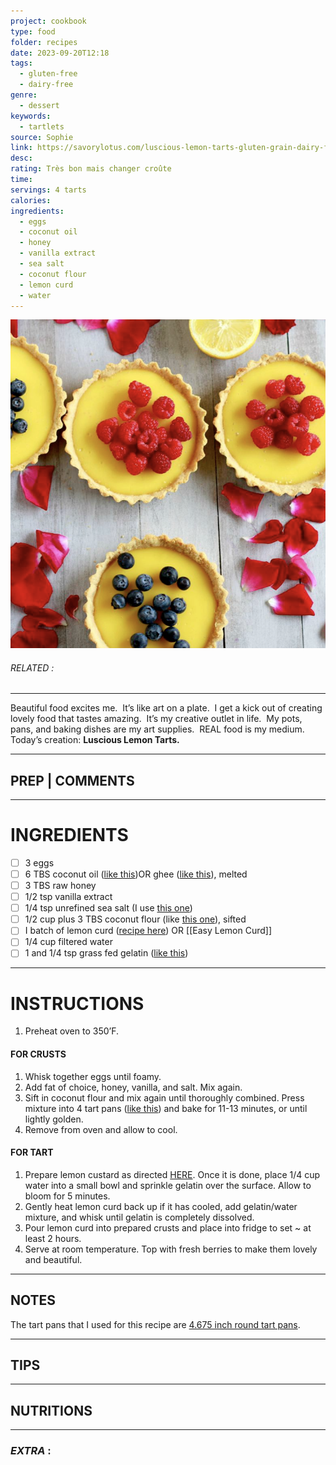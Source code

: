 ```yaml
---
project: cookbook
type: food
folder: recipes
date: 2023-09-20T12:18
tags:
  - gluten-free
  - dairy-free
genre:
  - dessert
keywords:
  - tartlets
source: Sophie
link: https://savorylotus.com/luscious-lemon-tarts-gluten-grain-dairy-free/#comments
desc: 
rating: Très bon mais changer croûte
time: 
servings: 4 tarts
calories: 
ingredients:
  - eggs
  - coconut oil
  - honey
  - vanilla extract
  - sea salt
  - coconut flour
  - lemon curd
  - water
---
```


![IMAGE](image_228.png)

###### *RELATED* : 
---
Beautiful food excites me.  It’s like art on a plate.  I get a kick out of creating lovely food that tastes amazing.  It’s my creative outlet in life.  My pots, pans, and baking dishes are my art supplies.  REAL food is my medium.  Today’s creation: **Luscious Lemon Tarts.**

---
## PREP | COMMENTS



---
# INGREDIENTS

- [ ] 3 eggs
- [ ] 6 TBS coconut oil ([like this](http://www.amazon.com/gp/product/B000GAT6NG/ref=as_li_tl?ie=UTF8&camp=1789&creative=390957&creativeASIN=B000GAT6NG&linkCode=as2&tag=thesavolotu-20&linkId=MM2MCRAEGX63GVVL))OR ghee ([like this](http://www.amazon.com/gp/product/B0032RPLSY/ref=as_li_tl?ie=UTF8&camp=1789&creative=390957&creativeASIN=B0032RPLSY&linkCode=as2&tag=thesavolotu-20&linkId=PU2M5ZW6YOOQPOIU)), melted
- [ ] 3 TBS raw honey
- [ ] 1/2 tsp vanilla extract
- [ ] 1/4 tsp unrefined sea salt (I use [this one](http://www.amazon.com/gp/product/B000EITYUU/ref=as_li_tl?ie=UTF8&camp=1789&creative=390957&creativeASIN=B000EITYUU&linkCode=as2&tag=thesavolotu-20&linkId=XT4NFAYNH4IFOQ5B))
- [ ] 1/2 cup plus 3 TBS coconut flour (like [this one](http://www.amazon.com/gp/product/B008RJMXPQ/ref=as_li_tl?ie=UTF8&camp=1789&creative=390957&creativeASIN=B008RJMXPQ&linkCode=as2&tag=thesavolotu-20&linkId=CTQ34UEI5BALAFXS)), sifted
- [ ] I batch of lemon curd ([recipe here](https://www.savorylotus.com/easy-lemon-curd-paleo/)) OR [[Easy Lemon Curd]]
- [ ] 1/4 cup filtered water
- [ ] 1 and 1/4 tsp grass fed gelatin ([like this](http://www.vitalproteins.com/collagen/collagen-protein-gelatin.html?acc=077e29b11be80ab57e1a2ecabb7da330))

---
# INSTRUCTIONS

1. Preheat oven to 350’F.

#### FOR CRUSTS

1. Whisk together eggs until foamy.
2. Add fat of choice, honey, vanilla, and salt. Mix again.
3. Sift in coconut flour and mix again until thoroughly combined. Press mixture into 4 tart pans ([like this](http://www.amazon.com/gp/product/B001392JRE/ref=as_li_tl?ie=UTF8&camp=1789&creative=390957&creativeASIN=B001392JRE&linkCode=as2&tag=thesavolotu-20&linkId=K7M25L3AFDOGT4SB)) and bake for 11-13 minutes, or until lightly golden.
4. Remove from oven and allow to cool.

#### FOR TART

1. Prepare lemon custard as directed [HERE](https://www.savorylotus.com/easy-lemon-curd-paleo/). Once it is done, place 1/4 cup water into a small bowl and sprinkle gelatin over the surface. Allow to bloom for 5 minutes.
2. Gently heat lemon curd back up if it has cooled, add gelatin/water mixture, and whisk until gelatin is completely dissolved.
3. Pour lemon curd into prepared crusts and place into fridge to set ~ at least 2 hours.
4. Serve at room temperature. Top with fresh berries to make them lovely and beautiful.

---
## NOTES

The tart pans that I used for this recipe are [4.675 inch round tart pans](http://www.amazon.com/gp/product/B001392JRE/ref=as_li_tl?ie=UTF8&camp=1789&creative=390957&creativeASIN=B001392JRE&linkCode=as2&tag=thesavolotu-20&linkId=3DPDQDYKC6YHTTV5).

---
## TIPS



---
## NUTRITIONS



---
### *EXTRA* :



